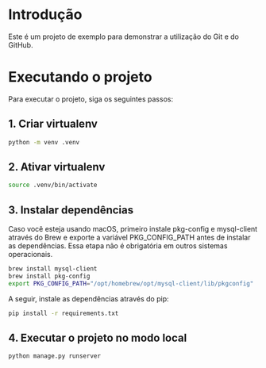 # Introdução
Este é um projeto de exemplo para demonstrar a utilização do Git e do GitHub.

# Executando o projeto

<p>Para executar o projeto, siga os seguintes passos:</p>

## 1. Criar virtualenv
```bash
python -m venv .venv
```

## 2. Ativar virtualenv
```bash 
source .venv/bin/activate
```

## 3. Instalar dependências
Caso você esteja usando macOS, primeiro instale pkg-config e mysql-client através do Brew e exporte a variável PKG_CONFIG_PATH antes de instalar as dependências. Essa etapa não é obrigatória em outros sistemas operacionais.

```bash
brew install mysql-client
brew install pkg-config
export PKG_CONFIG_PATH="/opt/homebrew/opt/mysql-client/lib/pkgconfig"
```

A seguir, instale as dependências através do pip:

```bash
pip install -r requirements.txt
```

## 4. Executar o projeto no modo local
```bash
python manage.py runserver
```
